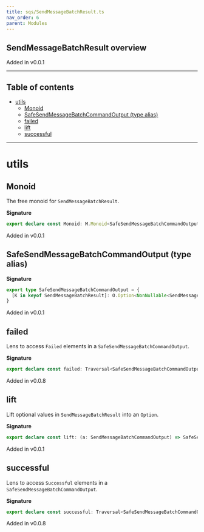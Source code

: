 ```yaml
---
title: sqs/SendMessageBatchResult.ts
nav_order: 6
parent: Modules
---
```


## SendMessageBatchResult overview

Added in v0.0.1

---

<h2 class="text-delta">Table of contents</h2>

- [utils](#utils)
  - [Monoid](#monoid)
  - [SafeSendMessageBatchCommandOutput (type alias)](#safesendmessagebatchcommandoutput-type-alias)
  - [failed](#failed)
  - [lift](#lift)
  - [successful](#successful)

---

# utils

## Monoid

The free monoid for `SendMessageBatchResult`.

**Signature**

```ts
export declare const Monoid: M.Monoid<SafeSendMessageBatchCommandOutput>
```

Added in v0.0.1

## SafeSendMessageBatchCommandOutput (type alias)

**Signature**

```ts
export type SafeSendMessageBatchCommandOutput = {
  [K in keyof SendMessageBatchResult]: O.Option<NonNullable<SendMessageBatchResult[K]>>
}
```

Added in v0.0.1

## failed

Lens to access `Failed` elements in a `SafeSendMessageBatchCommandOutput`.

**Signature**

```ts
export declare const failed: Traversal<SafeSendMessageBatchCommandOutput, BatchResultErrorEntry>
```

Added in v0.0.8

## lift

Lift optional values in `SendMessageBatchResult` into an `Option`.

**Signature**

```ts
export declare const lift: (a: SendMessageBatchCommandOutput) => SafeSendMessageBatchCommandOutput
```

Added in v0.0.1

## successful

Lens to access `Successful` elements in a `SafeSendMessageBatchCommandOutput`.

**Signature**

```ts
export declare const successful: Traversal<SafeSendMessageBatchCommandOutput, SendMessageBatchResultEntry>
```

Added in v0.0.8
